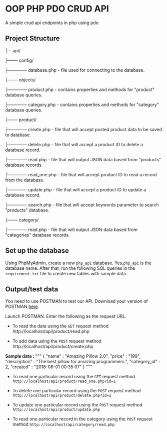 # OOP PHP PDO CRUD API
 A simple crud api  endpoints in php using pdo 
 
 ## Project Structure
 
├─ api/

├─── config/

├────── database.php - file used for connecting to the database.

├─── objects/

├────── product.php - contains properties and methods for "product" database queries.

├────── category.php - contains properties and methods for "category" database queries.

├─── product/

├────── create.php - file that will accept posted product data to be saved to database.

├────── delete.php - file that will accept a product ID to delete a database record.

├────── read.php - file that will output JSON data based from "products" database records.

├────── read_one.php - file that will accept product ID to read a record from the database.

├────── update.php - file that will accept a product ID to update a database record.

├────── search.php - file that will accept keywords parameter to search "products" database.

├─── category/

├────── read.php - file that will output JSON data based from "categories" database records.

## Set up the database
Using PhpMyAdmin, create a new `php_api` database. Yes,`php_api` is the database name. After that, run the following SQL queries in the `requirement.txt` file  to create new tables with sample data.

## Output/test data
You need to use POSTMAN to test our API. Download your version of POSTMAN [here](https://www.getpostman.com/downloads/
).

Launch POSTMAN. Enter the following as the request URL.

- To read the data using the `GET`  request method
http://localhost/api/product/read.php

- To add data using the `POST`  request method
http://localhost/api/product/create.php

**Sample data :**
"""
{
    "name" : "Amazing Pillow 2.0",
    "price" : "199",
    "description" : "The best pillow for amazing programmers.",
    "category_id" : 2,
    "created" : "2018-06-01 00:35:07"
}
"""

- To read one particular record using the `GET`  request method
`http://localhost/api/product/read_one.php?id=1`


- To delete one particular record using the `POST`  request method
`http://localhost/api/product/delete.php?id=1`

- To update one particular record using the `POST`  request method
`http://localhost/api/product/update.php`


- To read one particular record in the category using the `POST`  request method
`http://localhost/api/category/read.php`
